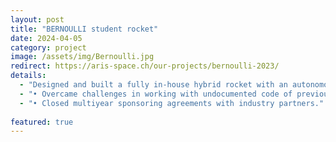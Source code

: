 ```yaml
---
layout: post
title: "BERNOULLI student rocket"
date: 2024-04-05
category: project
image: /assets/img/Bernoulli.jpg
redirect: https://aris-space.ch/our-projects/bernoulli-2023/
details:
  - "Designed and built a fully in-house hybrid rocket with an autonomous guided recovery system and participated in the European Rocketry Challenge in the 9000m category with a 50-member team."
  - "• Overcame challenges in working with undocumented code of previous team to implement and test our sensor drivers."
  - "• Closed multiyear sponsoring agreements with industry partners."
  
featured: true
---
```


